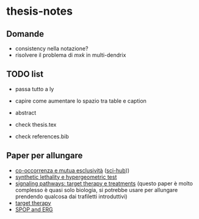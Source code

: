 # thesis-notes

## Domande

- consistency nella notazione?
- risolvere il problema di $m x k$ in multi-dendrix

## TODO list

- passa tutto a ly

- capire come aumentare lo spazio tra table e caption
- abstract

- check thesis.tex
- check references.bib

## Paper per allungare

- [co-occorrenza e mutua esclusività](https://www.sciencedirect.com/science/article/abs/pii/S2405803321001011) ([sci-hub](https://sci-hub.ru/https://doi.org/10.1016/j.trecan.2021.04.009)))
- [synthetic lethality e hypergeometric test](https://www.ncbi.nlm.nih.gov/pmc/articles/PMC4590705/)
- [signaling pathways: target therapy e treatments](https://www.ncbi.nlm.nih.gov/pmc/articles/PMC8002322/) (questo paper è molto complesso è quasi solo biologia, si potrebbe usare per allungare prendendo qualcosa dai trafiletti introduttivi)
- [target therapy](https://www.cancer.org/cancer/managing-cancer/treatment-types/targeted-therapy/what-is.html)
- [SPOP and ERG](https://www.nature.com/articles/s41467-020-20820-x#Sec2)

